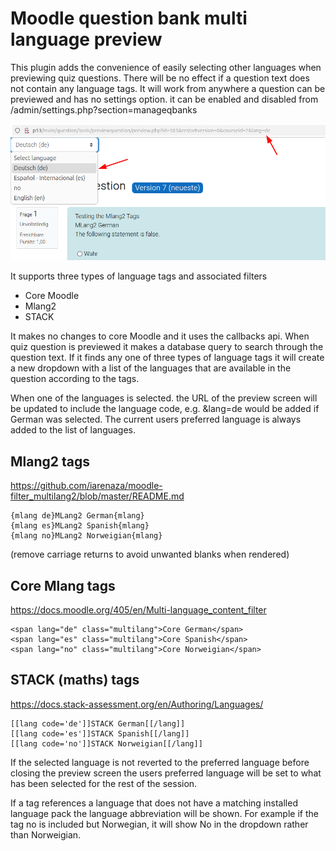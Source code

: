 # Moodle question bank multi language preview

This plugin adds the convenience of easily selecting other languages when previewing quiz questions. There will be no effect if a question text does not contain any language tags. It will work from anywhere a question can be previewed and has no settings option. it can be enabled and disabled from /admin/settings.php?section=manageqbanks

![quiz question preview with languages dropdown](./docs/images/mlang_preview.png)

It supports three types of language tags and associated filters

* Core Moodle
* Mlang2
* STACK

It makes no changes to core Moodle and it uses the callbacks api. When  quiz question is previewed it makes a database query to search through the question text. If it finds any one of three types of language tags it will create a new dropdown with a list of the languages that are available in the question according to the tags.

When one of the languages is selected. the URL of the preview screen will be updated to include the language code, e.g. &lang=de would be added if German was selected. The current users preferred language is always added to the list of languages.

## Mlang2 tags

https://github.com/iarenaza/moodle-filter_multilang2/blob/master/README.md

```
{mlang de}MLang2 German{mlang}
{mlang es}MLang2 Spanish{mlang}
{mlang no}MLang2 Norweigian{mlang}
```
(remove carriage returns to avoid unwanted blanks when rendered)


## Core Mlang tags
https://docs.moodle.org/405/en/Multi-language_content_filter

```
<span lang="de" class="multilang">Core German</span>
<span lang="es" class="multilang">Core Spanish</span>
<span lang="no" class="multilang">Core Norweigian</span>
```
## STACK (maths) tags
https://docs.stack-assessment.org/en/Authoring/Languages/
```
[[lang code='de']]STACK German[[/lang]]
[[lang code='es']]STACK Spanish[[/lang]]
[[lang code='no']]STACK Norweigian[[/lang]]

```

If the selected language is not reverted to the preferred language before closing the preview screen the users preferred language will be set to what has been selected for the rest of the session.

If a tag references a language that does not have a matching installed language pack the language abbreviation will be shown. For example if the tag no is included but Norwegian, it will show No in the dropdown rather than Norweigian.

